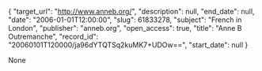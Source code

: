 {
  "target_url": "http://www.anneb.org/", 
  "description": null, 
  "end_date": null, 
  "date": "2006-01-01T12:00:00", 
  "slug": 61833278, 
  "subject": "French in London", 
  "publisher": "anneb.org", 
  "open_access": true, 
  "title": "Anne B Outremanche", 
  "record_id": "20060101T120000/ja96dYTQTSq2kuMK7+UDOw==", 
  "start_date": null
}

None